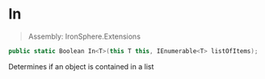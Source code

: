 ﻿

# In

> Assembly: IronSphere.Extensions

```csharp
public static Boolean In<T>(this T this, IEnumerable<T> listOfItems);
```

Determines if an object is contained in a list

